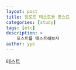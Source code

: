 ```yaml
---
layout: post
title: 업로드 테스트용 포스트
categories: [study]
tags: [etc]
description: >
    포스트를 테스트해보자
author: yye
---
```


테스트
